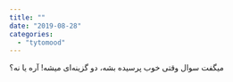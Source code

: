 ```yaml
---
title: ""
date: "2019-08-28"
categories: 
  - "tytomood"
---
```


میگفت سوال وقتی خوب پرسیده بشه، دو گزینه‌ای میشه! آره یا نه؟
